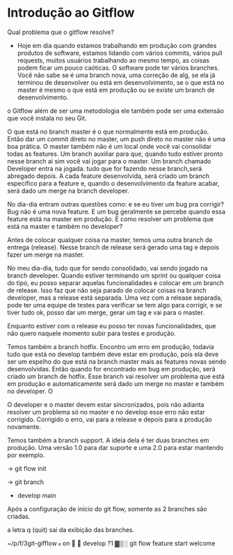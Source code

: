 # Introdução ao Gitflow

Qual problema que o gitflow resolve?
 - Hoje em dia quando estamos trabalhando em produção com grandes produtos de software, estamos lidando com vários commits, vários pull requests, muitos usuários trabalhando ao mesmo tempo, as coisas podem ficar um pouco caóticas. O software pode ter vários branches. Você não sabe se é uma branch nova, uma correção de alg, se ela já terminou de desenvolver ou está em desenvolvimento, se o que está no master é mesmo o que está em produção ou se existe um branch de desenvolvimento.

 o Gitflow além de ser uma metodologia ele também pode ser uma extensão que você instala no seu Git.

 O que está no branch master é o que normalmente está em produção. Então dar um commit direto no master, um push direto no master não é uma boa prática.
 O master também não é um local onde você vai consolidar todas as features. Um branch auxiliar para que, quando tudo estiver pronto nesse branch ai sim você vai jogar para o master. Um branch chamado Developer entra na jogada. tudo que for fazendo nesse branch,será abregado depois.
 A cada feature desenvolvida, será criado um branch específico para a feature e, quando o desenvolvimento da feature acabar, será dado um merge na branch developer.

 No dia-dia entram outras questões como: e se eu tiver um bug pra corrigir? Bug não é uma nova feature. E um bug geralmente se percebe quando essa feature está na master em produção. E como resolver um problema que está na master e também no developer?

 Antes de colocar qualquer coisa na master, temos uma outra branch de entrega (release). Nesse branch de release será gerado uma tag e depois fazer um merge na master.

 No meu dia-dia, tudo que for sendo consolidado, vai sendo jogado na branch developer. Quando estiver terminando um sprint ou qualquer coisa do tipo, eu posso separar aquelas funcionalidades e colocar em um branch de release. Isso faz que não seja parado de colocar coisas na branch developer, mas a release está separada. Uma vez com a release separada, pode ter uma equipe de testes para verificar se tem algo para corrigir, e se tiver tudo ok, posso dar um merge, gerar um tag e vai para o master.

 Enquanto estiver com o release eu posso ter novas funcionalidades, que não quero naquele momento subir para testes e produção.

 Temos também a branch hotfix. Encontro um erro em produção, todavia tudo que está no develop também deve estar em produção, pois ela deve ser um espelho do que está na branch master mais as features novas sendo desenvolvidas. Então quando for encontrado em bug em produção, será criado um branch de hotfix. Esse branch vai resolver um problema que está em produção e automaticamente será dado um merge no master e também no developer. O
 
 O developer e o master devem estar sincronizados, pois não adianta resolver um problema só no master e no develop esse erro não estar corrigido. Corrigido o erro, vai para a release e depois para a produção novamente.

Temos também a branch support. A ideia dela é ter duas branches em produção. Uma versão 1.0 para dar suporte e uma 2.0 para estar mantendo por exemplo.

-> git flow init

-> git branch

* develop
main

Após a configuração de início do git flow, somente as 2 branches são criadas.
 
a letra q (quit) sai da exibição das branches.

~/p/f/3git-gifflow  on   develop ?1 ▓▒░ git flow feature start welcome
